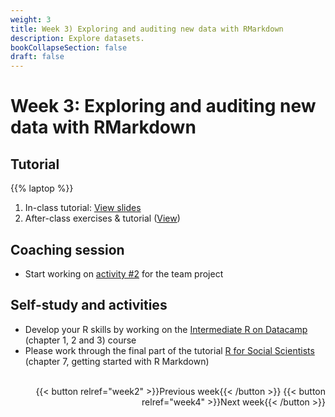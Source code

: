 ```yaml
---
weight: 3
title: Week 3) Exploring and auditing new data with RMarkdown
description: Explore datasets.
bookCollapseSection: false
draft: false
---
```


# Week 3: Exploring and auditing new data with RMarkdown

<!--__Obtain business and data understanding, and explore data in R__-->

<!--
## Kick-starting your week
- Watch the energizer for the week - TBA!
-->

<!--## Kick-starting your week
- Watch [the energizer for the week](https://youtu.be/2xc6a2BCEAQ) on YouTube!
00->
-->

## Tutorial
{{% laptop %}}


<!--
1. Develop your R skills by working on the this DataCamp course
    - [Intermediate R on DataCamp](https://www.datacamp.com/courses/intermediate-r) (chapter 1, 2 and 3)

2. Please work through the final part of the tutorial [R for Social Scientists](https://datacarpentry.org/r-socialsci/) (section 6)
-->

1. In-class tutorial: [View slides](tutorial/tutorial.html)
2. After-class exercises & tutorial ([View](tutorial/intro-to-r.html))

## Coaching session
- Start working on [activity #2](/docs/project/workplan) for the team project

## Self-study and activities
- Develop your R skills by working on the [Intermediate R on Datacamp](https://www.datacamp.com/courses/intermediate-r) (chapter 1, 2 and 3) course
- Please work through the final part of the tutorial [R for Social Scientists](https://datacarpentry.org/r-socialsci/) (chapter 7, getting started with R Markdown)

<!--- Demo clips on efficiency gains <!-- (2-minute clips); or podcasts-->

<!--
{{< hint info >}}
__Update/add repository URLs__

Before the livestream, please submit (add, or update) your team's repository URL on Canvas!

If you have an urgent/important issue you would like to see addressed during the livestream, please contact the instructor and mention your Team Number so your team receives priority during the stream.

{{< /hint >}}

<!--

Meetup
- Introduction to the course *live*
  - Course objectives and practical arrangements
  - Workflow overview
  - Relevance of workflow management
-->
<!--  - Any remaining questions, please post them by DEADLINE on XXXX-->

<!--
- Reading: Web scraping workflow

- Self-study
  - Readings
    - Web scraping article Hannes/Johannes/Abhi/Andrew
    - Ethics in scraping and APIs

  - Video: Assessing research fit of web scraping and APIs [recorded]


- Self study
  - sdasd
    - data enrichment (e.g., ML APIs)
    - data collection and intelligence (e.g., search; chartmetric)
    - market research (e.g., pricewatch)

-->




<!-- Hybrid teams
-->

<!--(Module 1b: Legality and Terms of Use
paper? advice?))-->

<br>

<div style="text-align: right">
{{< button relref="week2" >}}Previous week{{< /button >}}
{{< button relref="week4" >}}Next week{{< /button >}}
</div>
